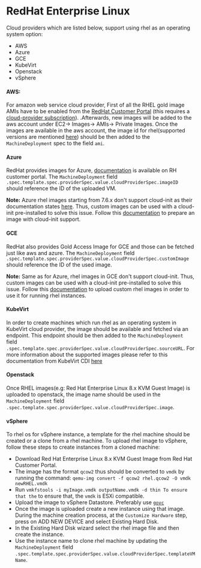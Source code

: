 # RedHat Enterprise Linux

Cloud providers which are listed below, support using rhel as an operating system option: 

- AWS 
- Azure
- GCE
- KubeVirt
- Openstack
- vSphere

####  AWS:
For amazon web service cloud provider, First of all the RHEL gold image AMIs have to be enabled from the 
[RedHat Customer Portal](https://access.redhat.com/public-cloud/aws) (this requires a [cloud-provider subscription](https://access.redhat.com/public-cloud)).
.Afterwards, new images will be added to the aws account under EC2-> Images-> AMIs-> Private Images. Once the images are available in the aws account, 
the image id for rhel(supported versions are mentioned [here](https://github.com/kubermatic/machine-controller/blob/master/docs/operating-system.md)) should be then added to the `MachineDeployment` spec to the field `ami`.

####  Azure
RedHat provides images for Azure, [documentation](https://access.redhat.com/articles/uploading-rhel-image-to-azure) is available on RH customer portal.
The `MachineDeployment` field `.spec.template.spec.providerSpec.value.cloudProviderSpec.imageID` should reference the ID of the uploaded VM.

**Note:** 
Azure rhel images starting from 7.6.x don't support cloud-init as their documentation states [here](https://docs.microsoft.com/en-us/azure/virtual-machines/linux/using-cloud-init#rhel).
Thus, custom images can be used with a cloud-init pre-installed to solve this issue. Follow this [documentation](https://docs.microsoft.com/en-us/azure/virtual-machines/linux/cloudinit-prepare-custom-image)
to prepare an image with cloud-init support.
 
####  GCE
RedHat also provides Gold Access Image for GCE and those can be fetched just like aws and azure. The `MachineDeployment` field `.spec.template.spec.providerSpec.value.cloudProviderSpec.customImage` should reference the ID of the used image.

**Note:** 
Same as for Azure, rhel images in GCE don't support cloud-init. Thus, custom images can be used with a cloud-init pre-installed
to solve this issue. Follow this [documentation](https://access.redhat.com/documentation/en-us/red_hat_enterprise_linux/8/html/deploying_red_hat_enterprise_linux_8_on_public_cloud_platforms/assembly_deploying-a-rhel-image-as-a-compute-engine-instance-on-google-cloud-platform_deploying-a-virtual-machine-on-aws) to upload custom rhel
images in order to use it for running rhel instances.

####  KubeVirt
In order to create machines which run rhel as an operating system in KubeVirt cloud provider, the image should be available and fetched
via an endpoint. This endpoint should be then added to the `MachineDeployment` field `.spec.template.spec.providerSpec.value.cloudProviderSpec.sourceURL`. For more information about 
the supported images please refer to this documentation from KubeVirt CDI [here](https://kubevirt.io/2018/containerized-data-importer.html)

####  Openstack
Once RHEL images(e.g: Red Hat Enterprise Linux 8.x KVM Guest Image) is uploaded to openstack, the image name should be used in 
the `MachineDeployment` field `.spec.template.spec.providerSpec.value.cloudProviderSpec.image`.

####  vSphere
To rhel os for vSphere instance, a template for the rhel machine should be created or a clone from a rhel machine. To upload rhel 
image to vSphere, follow these steps to create instances from a cloned machine:

- Download Red Hat Enterprise Linux 8.x KVM Guest Image from Red Hat Customer Portal.
- The image has the format `qcow2` thus should be converted to `vmdk` by running the command: `qemu-img convert -f qcow2 rhel.qcow2 -O vmdk newRHEL.vmdk`
- Run `vmkfstools -i myImage.vmdk outputName.vmdk -d thin To ensure that the` to ensure that, the `vmdk` is ESXi compatible.
- Upload the image to vSphere Datastore. Preferably use [`govc`](https://github.com/vmware/govmomi/blob/master/govc/USAGE.md#datastoreupload)
- Once the image is uploaded create a new instance using that image. During the machine creation process, at the `Customize Hardware`
step, press on ADD NEW DEVICE and select Existing Hard Disk. 
- In the Existing Hard Disk wizard select the rhel image file and then create the instance.
- Use the instance name to clone rhel machine by updating the `MachineDeployment` field `.spec.template.spec.providerSpec.value.cloudProviderSpec.templateVMName`.
